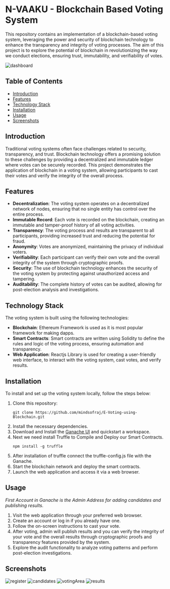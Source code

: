 # N-VAAKU - Blockchain Based Voting System

This repository contains an implementation of a blockchain-based voting system, leveraging the power and security of blockchain technology to enhance the transparency and integrity of voting processes. The aim of this project is to explore the potential of blockchain in revolutionizing the way we conduct elections, ensuring trust, immutability, and verifiability of votes.

![dashboard](https://github.com/mindsofraj/E-Voting-using-Blockchain/assets/76028896/82a31eca-7caf-4a15-9e14-b4c099623183)

## Table of Contents
- [Introduction](#introduction)
- [Features](#features)
- [Technology Stack](#technology-stack)
- [Installation](#installation)
- [Usage](#usage)
- [Screenshots](#screenshots)

## Introduction
Traditional voting systems often face challenges related to security, transparency, and trust. Blockchain technology offers a promising solution to these challenges by providing a decentralized and immutable ledger where votes can be securely recorded. This project demonstrates the application of blockchain in a voting system, allowing participants to cast their votes and verify the integrity of the overall process.

## Features
- **Decentralization**: The voting system operates on a decentralized network of nodes, ensuring that no single entity has control over the entire process.
- **Immutable Record**: Each vote is recorded on the blockchain, creating an immutable and tamper-proof history of all voting activities.
- **Transparency**: The voting process and results are transparent to all participants, providing increased trust and reducing the potential for fraud.
- **Anonymity**: Votes are anonymized, maintaining the privacy of individual voters.
- **Verifiability**: Each participant can verify their own vote and the overall integrity of the system through cryptographic proofs.
- **Security**: The use of blockchain technology enhances the security of the voting system by protecting against unauthorized access and tampering.
- **Auditability**: The complete history of votes can be audited, allowing for post-election analysis and investigations.

## Technology Stack
The voting system is built using the following technologies:
- **Blockchain**: Ethereum Framework is used as it is most popular framework for making dapps.
- **Smart Contracts**: Smart contracts are written using Solidity to define the rules and logic of the voting process, ensuring automation and transparency.
- **Web Application**: Reactjs Library is used for creating a user-friendly web interface, to interact with the voting system, cast votes, and verify results.

## Installation
To install and set up the voting system locally, follow the steps below:

1. Clone this repository:
   ```shell
   git clone https://github.com/mindsofraj/E-Voting-using-Blockchain.git
2. Install the necessary dependencies.
4. Download and Install the [Ganache UI](https://trufflesuite.com/ganache/) and quickstart a workspace.
5. Next we need install Truffle to Compile and Deploy our Smart Contracts.
   ```shell
   npm install -g truffle
6. After installation of truffle connect the truffle-config.js file with the Ganache.
8. Start the blockchain network and deploy the smart contracts.
9. Launch the web application and access it via a web browser.
   
## Usage
*First Account in Ganache is the Admin Address for adding candidates and publishing results*.
1. Visit the web application through your preferred web browser.
2. Create an account or log in if you already have one.
3. Follow the on-screen instructions to cast your vote.
4. After voting, admin will publish results and  you can verify the integrity of your vote and the overall results through cryptographic proofs and transparency features provided by the system.
5. Explore the audit functionality to analyze voting patterns and perform post-election investigations.

## Screenshots
![register](https://github.com/mindsofraj/E-Voting-using-Blockchain/assets/76028896/4c603062-cd1d-49fa-a856-ce88ef8303fc)
![candidates](https://github.com/mindsofraj/E-Voting-using-Blockchain/assets/76028896/7dcdf03b-1b73-4f32-bb78-c4c71f55ab11)
![votingArea](https://github.com/mindsofraj/E-Voting-using-Blockchain/assets/76028896/0ed3c291-feb3-4de6-a58c-a85dd25b3ea6)
![results](https://github.com/mindsofraj/E-Voting-using-Blockchain/assets/76028896/f822bad7-0dd2-4cac-8648-79f2b85d42f9)

